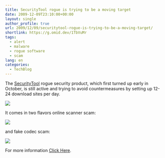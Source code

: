 ```yaml
---
title: SecurityTool rogue is trying to be a moving target
date: 2009-12-09T23:10:00+00:00
layout: single
author_profile: true
url: 2009/12/09/securitytool-rogue-is-trying-to-be-a-moving-target/
shortlink: https://g.omid.dev/1TbVuMr
tags:
  - alert
  - malware
  - rogue software
  - scam
lang: en
categories: 
  - TechBlog
---
```

The [SecurityTool](http://sites.google.com/site/boelectronic/computer/malware/list-of-common-malwares/securitytool) rogue security product, which first turned up early in October, is still active and trying to avoid countermeasures by setting up 12-24 download sites per day.

![](http://4.bp.blogspot.com/_vaUVXcmC3OI/SyAjn2u-X-I/AAAAAAAAATI/kDTQZK3iNyY/s1600-h/SecurityTool_GUI.jpg)

It comes in two flavors online scanner scam:

![](http://4.bp.blogspot.com/_vaUVXcmC3OI/SyAjqJ9BisI/AAAAAAAAATQ/rVpKTiDKNVI/s1600-h/SecurityTool_OnlineScannerScam.jpg)

and fake codec scam:

![](http://2.bp.blogspot.com/_vaUVXcmC3OI/SyAjlsYl2qI/AAAAAAAAATA/p6kFit5Wyfw/s1600-h/SecurityTool_FakeCodecScams.jpg)

For more information [Click Here](http://sites.google.com/site/boelectronic/computer/malware/list-of-common-malwares/securitytool).
